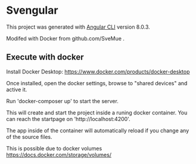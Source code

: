 # Svengular

This project was generated with [Angular CLI](https://github.com/angular/angular-cli) version 8.0.3.

Modifed with Docker from github.com/SveMue .

## Execute with docker

Install Docker Desktop: https://www.docker.com/products/docker-desktop 

Once installed, open the docker settings, browse to "shared devices" and active it. 

Run 'docker-composer up' to start the server.

This will create and start the project inside a runing docker container.
You can reach the startpage on 'http://localhost:4200'.

The app inside of the container will automatically reload if you change any of the source files.

This is possible due to docker volumes https://docs.docker.com/storage/volumes/

